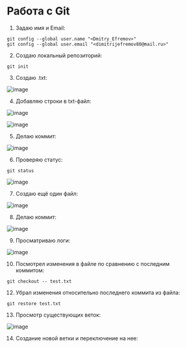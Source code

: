 # Работа с Git

1. Задаю имя и Email:
```
git config --global user.name "<Dmitry_Efremov>"
git config --global user.email "<dimitrijefremov80@mail.ru>"
```

2. Создаю локальный репозиторий:
```
git init
```

3. Создаю .txt:
   
![image](https://github.com/6u6a606a/6u6a606a/assets/127476352/7efdf6fa-17a6-422f-af69-9343957741c1)

4. Добавляю строки в txt-файл:

![image](https://github.com/6u6a606a/6u6a606a/assets/127476352/80b24a8c-5cae-4762-a615-aa93e771f83f)

![image](https://github.com/6u6a606a/6u6a606a/assets/127476352/45da1b7e-35c1-49fa-91c6-216c21d6e714)

5. Делаю коммит:

![image](https://github.com/6u6a606a/6u6a606a/assets/127476352/c20bf123-08e8-42f6-b8d2-ac38a2bbecdd)

6. Проверяю статус:
```
git status
```
![image](https://github.com/6u6a606a/6u6a606a/assets/127476352/f8606799-ad26-42e8-8e0c-a9cd4b525dc9)

7. Создаю ещё один файл:

![image](https://github.com/6u6a606a/6u6a606a/assets/127476352/78bea58b-b73c-48ab-90f4-faf649811eb4)

8. Делаю коммит:

![image](https://github.com/6u6a606a/6u6a606a/assets/127476352/9fd25647-f377-435a-8b33-b2a74c92803f)

9. Просматриваю логи:

![image](https://github.com/6u6a606a/6u6a606a/assets/127476352/b6c18528-79f9-4b72-8967-4663cece38c2)

10. Посмотрел изменения в файле по сравнению с последним коммитом:
```
git checkout -- test.txt
```

12. Убрал изменения относительно последнего коммита из файла:
```
git restore test.txt
```

13. Просмотр существующих веток:

![image](https://github.com/6u6a606a/6u6a606a/assets/127476352/34806b62-5cfd-42d9-9836-01258d72ff29)

14. Создание новой ветки и переключение на нее:

